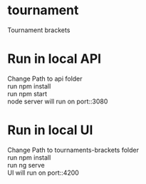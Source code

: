 # tournament
Tournament brackets

# Run in local API

Change Path to api folder<br />
run npm install<br />
run npm start<br />
node server will run on port::3080<br />


# Run in local UI

Change Path to tournaments-brackets folder<br />
run npm install<br />
run ng serve<br />
UI will run on port::4200<br />
